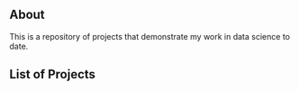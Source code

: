 ## About

This is a repository of projects that demonstrate my work in data science to date. 

## List of Projects


